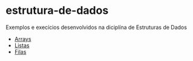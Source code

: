 # estrutura-de-dados

Exemplos e execícios desenvolvidos na diciplína de Estruturas de Dados

- [Arrays](https://github.com/emmanuelneri/estrutura-de-dados/tree/master/src/br/com/emmanuelneri/arrays) 
- [Listas](https://github.com/emmanuelneri/estrutura-de-dados/tree/master/src/br/com/emmanuelneri/listas)
- [Filas](https://github.com/emmanuelneri/estrutura-de-dados/tree/master/src/br/com/emmanuelneri/filas)

